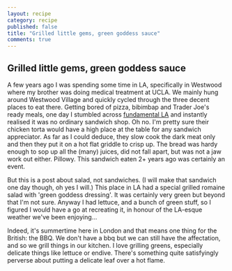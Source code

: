 ```yaml
---
layout: recipe
category: recipe
published: false
title: "Grilled little gems, green goddess sauce"
comments: true
---
```


## Grilled little gems, green goddess sauce

A few years ago I was spending some time in LA, specifically in Westwood where my brother was doing medical treatment at UCLA. We mainly hung around Westwood Village and quickly cycled through the three decent places to eat there. Getting bored of pizza, bibimbap and Trader Joe's ready meals, one day I stumbled across [fundamental LA](http://fundamental-la.com/) and instantly realised it was no ordinary sandwich shop. Oh no. I'm pretty sure their chicken torta would have a high place at the table for any sandwich appreciator. As far as I could deduce, they slow cook the dark meat only and then they put it on a hot flat griddle to crisp up. The bread was hardy enough to sop up all the (many) juices, did not fall apart, but was not a jaw work out either. Pillowy. This sandwich eaten 2+ years ago was certainly an event.

But this is a post about salad, not sandwiches. (I will make that sandwich one day though, oh yes I will.) This place in LA had a special grilled romaine salad with 'green goddess dressing'. It was certainly very green but beyond that I'm not sure. Anyway I had lettuce, and a bunch of green stuff, so I figured I would have a go at recreating it, in honour of the LA-esque weather we've been enjoying...

Indeed, it's summertime here in London and that means one thing for the British: the BBQ. We don't have a bbq but we can still have the affectation, and so we grill things in our kitchen. I love grilling greens, especially delicate things like lettuce or endive. There's something quite satisfyingly perverse about putting a delicate leaf over a hot flame. 
